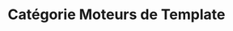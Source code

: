 ---
title: Catégorie Moteurs de Template
category: Moteurs_de_template
description: "Créer des templates de configuration facilement."
---